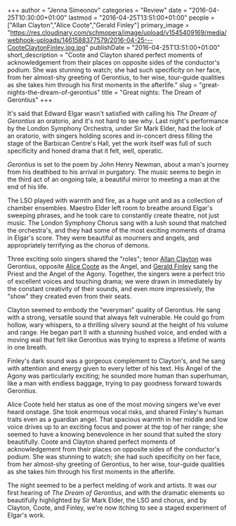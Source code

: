 +++
author = "Jenna Simeonov"
categories = "Review"
date = "2016-04-25T10:30:00+01:00"
lastmod = "2016-04-25T13:51:00+01:00"
people = ["Allan Clayton","Alice Coote","Gerald Finley"]
primary_image = "https://res.cloudinary.com/schmopera/image/upload/v1545409169/media/webhook-uploads/1461588377579/2016-04-25---CooteClaytonFinley.jpg.jpg"
publishDate = "2016-04-25T13:51:00+01:00"
short_description = "Coote and Clayton shared perfect moments of acknowledgement from their places on opposite sides of the conductor&#039;s podium. She was stunning to watch; she had such specificity on her face, from her almost-shy greeting of Gerontius, to her wise, tour-guide qualities as she takes him through his first moments in the afterlife."
slug = "great-nights-the-dream-of-gerontius"
title = "Great nights: The Dream of Gerontius"
+++

It's said that Edward Elgar wasn't satisfied with calling his *The Dream of Gerontius* an oratorio, and it's not hard to see why. Last night's performance by the London Symphony Orchestra, under Sir Mark Elder, had the look of an oratorio, with singers holding scores and in-concert dress filling the stage of the Barbican Centre's Hall, yet the work itself was full of such specificity and honed drama that it felt, well, operatic.

*Gerontius* is set to the poem by John Henry Newman, about a man's journey from his deathbed to his arrival in purgatory. The music seems to begin in the third act of an ongoing tale, a beautiful mirror to meeting a man at the end of his life. 

The LSO played with warmth and fire, as a huge unit and as a collection of chamber ensembles. Maestro Elder left room to breathe around Elgar's sweeping phrases, and he took care to constantly create theatre, not just music. The London Symphony Chorus sang with a lush sound that matched the orchestra's, and they had some of the most exciting moments of drama in Elgar's score. They were beautiful as mourners and angels, and appropriately terrifying as the chorus of demons. 

Three exciting solo singers shared the "roles"; tenor [Allan Clayton](/scene/people/allan-clayton/) was Gerontius, opposite [Alice Coote](/talking-with-singers-alice-coote/) as the Angel, and [Gerald Finley](/scene/people/gerald-finley/) sang the Priest and the Angel of the Agony. Together, the singers were a perfect trio of excellent voices and touching drama; we were drawn in immediately by the constant creativity of their sounds, and even more impressively, the "show" they created even from their seats.

Clayton seemed to embody the "everyman" quality of Gerontius. He sang with a strong, versatile sound that always felt vulnerable. He could go from hollow, wary whispers, to a thrilling silvery sound at the height of his volume and range. He began part II with a stunning hushed voice, and ended with a moving wail that felt like Gerontius was trying to express a lifetime of wants in one breath.

Finley's dark sound was a gorgeous complement to Clayton's, and he sang with attention and energy given to every letter of his text. His Angel of the Agony was particularly exciting; he sounded more human than superhuman, like a man with endless baggage, trying to pay goodness forward towards Gerontius. 

Alice Coote held her status as one of the most moving singers we've ever heard onstage. She took enormous vocal risks, and shared Finley's human traits even as a guardian angel. That spacious warmth in her middle and low voice drives up to an exciting focus and power at the top of her range; she seemed to have a knowing benevolence in her sound that suited the story beautifully. Coote and Clayton shared perfect moments of acknowledgement from their places on opposite sides of the conductor's podium. She was stunning to watch; she had such specificity on her face, from her almost-shy greeting of Gerontius, to her wise, tour-guide qualities as she takes him through his first moments in the afterlife.

The night seemed to be a perfect melding of work and artists. It was our first hearing of *The Dream of Gerontius*, and with the dramatic elements so beautifully highlighted by Sir Mark Elder, the LSO and chorus, and by Clayton, Coote, and Finley, we're now itching to see a staged experiment of Elgar's work.
